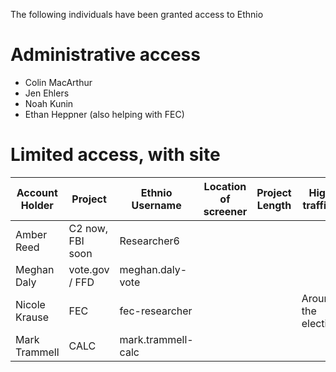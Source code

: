 The following individuals have been granted access to Ethnio 

# Administrative access

* Colin MacArthur  
* Jen Ehlers 
* Noah Kunin 
* Ethan Heppner (also helping with FEC)

# Limited access, with site

| Account Holder | Project | Ethnio Username | Location of screener | Project Length | High traffic? | Tweet? |
| ---------- | ---------- | ---------- | ---------- | ---------- | ---------- | ---------- |
| Amber Reed | C2 now, FBI soon | Researcher6 | | | | |
| Meghan Daly | vote.gov / FFD | meghan.daly-vote | | | | |
| Nicole Krause | FEC | fec-researcher | | | Around the election |  |
| Mark Trammell | CALC | mark.trammell-calc| | | | |
